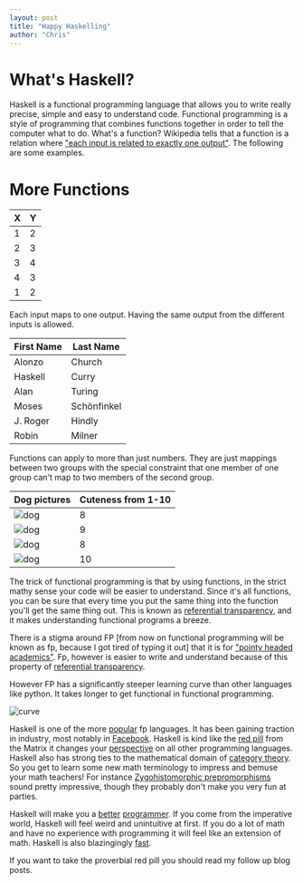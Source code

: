 ```yaml
---
layout: post
title: "Happy Haskelling"
author: "Chris"
---
```


# What's Haskell?

Haskell is a functional programming language that allows you to write really precise, simple and easy to understand code. Functional programming is a style of programming that combines functions together in order to tell the computer what to do. What's a function? Wikipedia tells that a function is a relation where ["each input is related to exactly one output"](https://en.wikipedia.org/wiki/Function_(mathematics)). The following are some examples.

# More Functions

| X | Y |
| --- | --- |
| 1 | 2 |
| 2 | 3 |
| 3 | 4 |
| 4 | 3 |
| 1 | 2 |

Each input maps to one output. Having the same output from the different inputs is allowed.

| First Name | Last Name |
| --- | --- |
| Alonzo | Church |
| Haskell | Curry |
| Alan | Turing |
| Moses | Schönfinkel |
| J. Roger | Hindly |
| Robin | Milner |


Functions can apply to more than just numbers. They are just mappings between two groups with the special constraint that one member of one group can't map to two members of the second group.

| Dog pictures | Cuteness from 1-10 |
| --- | --- |
| ![dog](http://cdn3-www.dogtime.com/assets/uploads/gallery/goldador-dog-breed-pictures/puppy-1.jpg ) | 8 |
| ![dog](http://static.ddmcdn.com/en-us/apl/breedselector/images/breed-selector/dogs/breeds/bernese-mountain-dog_03_lg.jpg)| 9 |
| ![dog](http://cdn2-www.dogtime.com/assets/uploads/2011/01/file_23020_dachshund-dog-breed.jpg) | 8 |
| ![dog](https://vetstreet.brightspotcdn.com/dims4/default/79f1bd2/2147483647/crop/0x0%2B0%2B0/resize/645x380/quality/90/?url=https%3A%2F%2Fvetstreet-brightspot.s3.amazonaws.com%2F83%2F9e8de0a7f411e0a0d50050568d634f%2Ffile%2FPembroke-Welsh-Corgi-3-645mk62711.jpg) | 10 |

The trick of functional programming is that by using functions, in the strict mathy sense your code will be easier to understand. Since it's all functions, you can be sure that every time you put the same thing into the function you'll get the same thing out. This is known as [referential transparency](https://wiki.haskell.org/Referential_transparency), and it makes understanding functional programs a breeze.

There is a stigma around FP [from now on functional programming will be known as fp, because I got tired of typing it out] that it is for ["pointy headed academics"](https://en.wikipedia.org/wiki/Simon_Peyton_Jones). Fp, however is easier to write and understand because of this property of [referential transparency](https://wiki.haskell.org/Referential_transparency).

However FP has a significantly steeper learning curve than other languages like python. It takes longer to get functional in functional programming.

![curve](http://i.imgur.com/TTBBeJs.jpg)

Haskell is one of the more [popular](https://insights.stackoverflow.com/survey/2017#technology) fp languages. It has been gaining traction in industry, most notably in [Facebook](https://code.facebook.com/posts/745068642270222/fighting-spam-with-haskell/). Haskell is kind like the [red pill](https://en.wikipedia.org/wiki/Red_pill_and_blue_pill) from the Matrix it changes your [perspective](https://stackoverflow.com/questions/775726/whats-the-fuss-about-haskell) on all other programming languages. Haskell also has strong ties to the mathematical domain of [category theory](https://bartoszmilewski.com/2014/10/28/category-theory-for-programmers-the-preface/). So you get to learn some new math terminology to impress and bemuse your math teachers! For instance [Zygohistomorphic prepromorphisms](https://wiki.haskell.org/Zygohistomorphic_prepromorphisms) sound pretty impressive, though they probably don't make you very fun at parties.

Haskell will make you a [better](https://www.reddit.com/r/haskell/comments/3absc6/how_did_haskell_make_you_a_better_programmer/) [programmer](http://dubhrosa.blogspot.co.uk/2012/12/lessons-learning-haskell.html?m=1). If you come from the imperative world, Haskell will feel weird and unintuitive at first. If you do a lot of math and have no experience with programming it will feel like an extension of math. Haskell is also blazingingly [fast](https://stackoverflow.com/questions/35027952/why-is-haskell-ghc-so-darn-fast).

If you want to take the proverbial red pill you should read my follow up blog posts.


